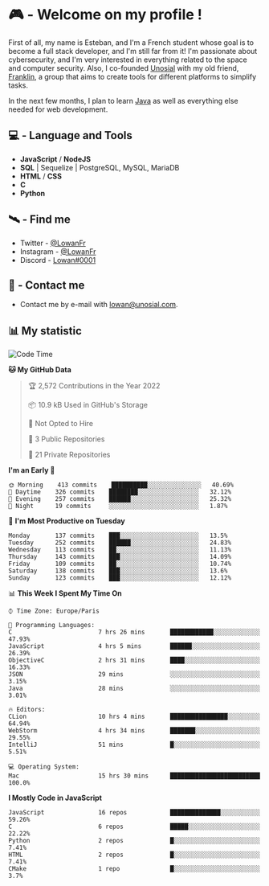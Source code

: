 # 🎮 - Welcome on my profile !
First of all, my name is Esteban, and I'm a French student whose goal is to become a full stack developer, and I'm still far from it!
I'm passionate about cybersecurity, and I'm very interested in everything related to the space and computer security.
Also, I co-founded [Unosial](https://github.com/Unosial) with my old friend, [Franklin](https://github.com/AbaFranklin/), a group that aims to create tools for different platforms to simplify tasks. 

In the next few months, I plan to learn [Java](https://www.java.com/) as well as everything else needed for web development.




## 💻 - Language and Tools
- **JavaScript** / **NodeJS**
- **SQL** | Sequelize | PostgreSQL, MySQL, MariaDB
- **HTML** / **CSS**
- **C**
- **Python**

## 🛰️ - Find me

 - Twitter - [@LowanFr](https://twitter.com/LowanFr/)
 - Instagram - [@LowanFr](https://instagram.com/LowanFr)
 - Discord -  [Lowan#0001](https://unosial.bio/Lowan)
 
## 📡 - Contact me
 - Contact me by e-mail with [lowan@unosial.com](mailto:lowan@unosial.com).

## 📊 My statistic
<!--START_SECTION:waka-->
![Code Time](http://img.shields.io/badge/Code%20Time-66%20hrs%2025%20mins-blue)

**🐱 My GitHub Data** 

> 🏆 2,572 Contributions in the Year 2022
 > 
> 📦 10.9 kB Used in GitHub's Storage 
 > 
> 🚫 Not Opted to Hire
 > 
> 📜 3 Public Repositories 
 > 
> 🔑 21 Private Repositories  
 > 
**I'm an Early 🐤** 

```text
🌞 Morning    413 commits    ██████████░░░░░░░░░░░░░░░   40.69% 
🌆 Daytime    326 commits    ████████░░░░░░░░░░░░░░░░░   32.12% 
🌃 Evening    257 commits    ██████░░░░░░░░░░░░░░░░░░░   25.32% 
🌙 Night      19 commits     ░░░░░░░░░░░░░░░░░░░░░░░░░   1.87%

```
📅 **I'm Most Productive on Tuesday** 

```text
Monday       137 commits    ███░░░░░░░░░░░░░░░░░░░░░░   13.5% 
Tuesday      252 commits    ██████░░░░░░░░░░░░░░░░░░░   24.83% 
Wednesday    113 commits    ██░░░░░░░░░░░░░░░░░░░░░░░   11.13% 
Thursday     143 commits    ███░░░░░░░░░░░░░░░░░░░░░░   14.09% 
Friday       109 commits    ██░░░░░░░░░░░░░░░░░░░░░░░   10.74% 
Saturday     138 commits    ███░░░░░░░░░░░░░░░░░░░░░░   13.6% 
Sunday       123 commits    ███░░░░░░░░░░░░░░░░░░░░░░   12.12%

```


📊 **This Week I Spent My Time On** 

```text
⌚︎ Time Zone: Europe/Paris

💬 Programming Languages: 
C                        7 hrs 26 mins       ████████████░░░░░░░░░░░░░   47.93% 
JavaScript               4 hrs 5 mins        ██████░░░░░░░░░░░░░░░░░░░   26.39% 
ObjectiveC               2 hrs 31 mins       ████░░░░░░░░░░░░░░░░░░░░░   16.33% 
JSON                     29 mins             ░░░░░░░░░░░░░░░░░░░░░░░░░   3.15% 
Java                     28 mins             ░░░░░░░░░░░░░░░░░░░░░░░░░   3.01%

🔥 Editors: 
CLion                    10 hrs 4 mins       ████████████████░░░░░░░░░   64.94% 
WebStorm                 4 hrs 34 mins       ███████░░░░░░░░░░░░░░░░░░   29.55% 
IntelliJ                 51 mins             █░░░░░░░░░░░░░░░░░░░░░░░░   5.51%

💻 Operating System: 
Mac                      15 hrs 30 mins      █████████████████████████   100.0%

```

**I Mostly Code in JavaScript** 

```text
JavaScript               16 repos            ██████████████░░░░░░░░░░░   59.26% 
C                        6 repos             █████░░░░░░░░░░░░░░░░░░░░   22.22% 
Python                   2 repos             █░░░░░░░░░░░░░░░░░░░░░░░░   7.41% 
HTML                     2 repos             █░░░░░░░░░░░░░░░░░░░░░░░░   7.41% 
CMake                    1 repo              █░░░░░░░░░░░░░░░░░░░░░░░░   3.7%

```



<!--END_SECTION:waka-->
